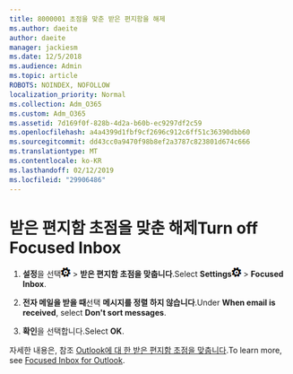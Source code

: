 ```yaml
---
title: 8000001 초점을 맞춘 받은 편지함을 해제
ms.author: daeite
author: daeite
manager: jackiesm
ms.date: 12/5/2018
ms.audience: Admin
ms.topic: article
ROBOTS: NOINDEX, NOFOLLOW
localization_priority: Normal
ms.collection: Adm_O365
ms.custom: Adm_O365
ms.assetid: 7d169f0f-828b-4d2a-b60b-ec9297df2c59
ms.openlocfilehash: a4a4399d1fbf9cf2696c912c6ff51c36390dbb60
ms.sourcegitcommit: dd43cc0a9470f98b8ef2a3787c823801d674c666
ms.translationtype: MT
ms.contentlocale: ko-KR
ms.lasthandoff: 02/12/2019
ms.locfileid: "29906486"
---
```

# <a name="turn-off-focused-inbox"></a><span data-ttu-id="428b9-102">받은 편지함 초점을 맞춘 해제</span><span class="sxs-lookup"><span data-stu-id="428b9-102">Turn off Focused Inbox</span></span>

1. <span data-ttu-id="428b9-103">**설정**을 선택![설정](media/f4b2e798-fff1-4a14-931f-5677a4543b58.png) \> **받은 편지함 초점을 맞춥니다**.</span><span class="sxs-lookup"><span data-stu-id="428b9-103">Select **Settings**![Settings](media/f4b2e798-fff1-4a14-931f-5677a4543b58.png) \> **Focused Inbox**.</span></span>
    
2. <span data-ttu-id="428b9-104">**전자 메일을 받을 때**선택 **메시지를 정렬 하지 않습니다**.</span><span class="sxs-lookup"><span data-stu-id="428b9-104">Under **When email is received**, select **Don't sort messages**.</span></span>
    
3. <span data-ttu-id="428b9-105">**확인**을 선택합니다.</span><span class="sxs-lookup"><span data-stu-id="428b9-105">Select **OK**.</span></span>
    
<span data-ttu-id="428b9-106">자세한 내용은, 참조 [Outlook에 대 한 받은 편지함 초점을 맞춥니다](https://go.microsoft.com/fwlink/p/?linkid=873108).</span><span class="sxs-lookup"><span data-stu-id="428b9-106">To learn more, see [Focused Inbox for Outlook](https://go.microsoft.com/fwlink/p/?linkid=873108).</span></span>
  

